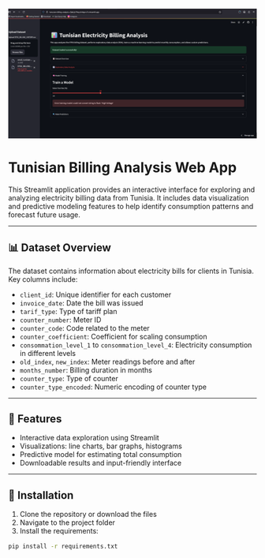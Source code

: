 ![screenshot](https://github.com/Mainabryan/TUNUSIAN-BILLING-ANALYSIS/blob/d9a48566aa7dfedbc2acc1d9a4a6fe7075929196/Screenshot%202025-07-20%20075905.png)
# Tunisian Billing Analysis Web App

This Streamlit application provides an interactive interface for exploring and analyzing electricity billing data from Tunisia. It includes data visualization and predictive modeling features to help identify consumption patterns and forecast future usage.

---

## 📊 Dataset Overview

The dataset contains information about electricity bills for clients in Tunisia. Key columns include:

- `client_id`: Unique identifier for each customer
- `invoice_date`: Date the bill was issued
- `tarif_type`: Type of tariff plan
- `counter_number`: Meter ID
- `counter_code`: Code related to the meter
- `counter_coefficient`: Coefficient for scaling consumption
- `consommation_level_1` to `consommation_level_4`: Electricity consumption in different levels
- `old_index`, `new_index`: Meter readings before and after
- `months_number`: Billing duration in months
- `counter_type`: Type of counter
- `counter_type_encoded`: Numeric encoding of counter type

---

## 🚀 Features

- Interactive data exploration using Streamlit
- Visualizations: line charts, bar graphs, histograms
- Predictive model for estimating total consumption
- Downloadable results and input-friendly interface

---

## 🔧 Installation

1. Clone the repository or download the files
2. Navigate to the project folder
3. Install the requirements:

```bash
pip install -r requirements.txt
